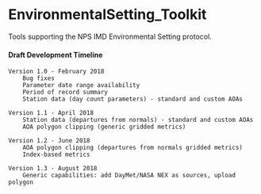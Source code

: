 # EnvironmentalSetting_Toolkit
Tools supporting the NPS IMD Environmental Setting protocol. 

#### Draft Development Timeline

	Version 1.0 - February 2018
		Bug fixes
		Parameter date range availability
		Period of record summary 
		Station data (day count parameters) - standard and custom AOAs

	Version 1.1 - April 2018
		Station data (departures from normals) - standard and custom AOAs
		AOA polygon clipping (generic gridded metrics)

	Version 1.2 - June 2018
		AOA polygon clipping (departures from normals gridded metrics)
		Index-based metrics
	
	Version 1.3 - August 2018
		Generic capabilities: add DayMet/NASA NEX as sources, upload polygon
    
